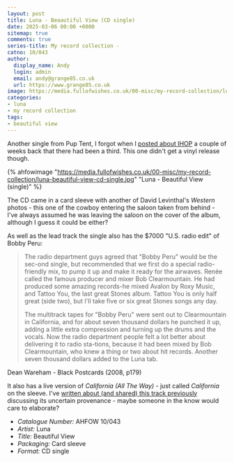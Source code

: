 ```yaml
---
layout: post
title: Luna - Beaautiful View (CD single)
date: 2025-03-06 00:00 +0000
sitemap: true
comments: true
series-title: My record collection - 
catno: 10/043
author:
  display_name: Andy
  login: admin
  email: andy@grange85.co.uk
  url: https://www.grange85.co.uk
image: https://media.fullofwishes.co.uk/00-misc/my-record-collection/luna-beautiful-view-cd-single.jpg
categories:
- luna
- my record collection
tags:
- beautiful view
---
```

Another single from Pup Tent, I forgot when I [posted about IHOP](/2025/02/20/my-record-collection-luna-ihop/) a couple of weeks back that there had been a third. This one didn't get a vinyl release though.

{% ahfowimage "https://media.fullofwishes.co.uk/00-misc/my-record-collection/luna-beautiful-view-cd-single.jpg" "Luna - Beautiful View (single)" %}

The CD came in a card sleeve with another of David Levinthal's _Western_ photos - this one of the cowboy entering the saloon taken from behind - I've always assumed he was leaving the saloon on the cover of the album, although I guess it could be either?

As well as the lead track the single also has the $7000 "U.S. radio edit" of Bobby Peru:

<blockquote>
<p>The radio department guys agreed that "Bobby Peru" would be the sec-ond single, but recommended that we first do a special radio-friendly mix, to pump it up and make it ready for the airwaves. Renée called the famous producer and mixer Bob Clearmountain. He had produced some amazing records-he mixed Avalon by Roxy Music, and Tattoo You, the last great Stones album. Tattoo You is only half great (side two), but I'll take five or six great Stones songs any day.</p>

<p>The multitrack tapes for "Bobby Peru" were sent out to Clearmountain in California, and for about seven thousand dollars he punched it up, adding a little extra compression and turning up the drums and the vocals. Now the radio department people felt a lot better about delivering it to radio sta-tions, because it had been mixed by Bob Clearmountain, who knew a thing or two about hit records. Another seven thousand dollars added to the Luna tab.</p>
</blockquote>
<p class="caption">Dean Wareham - Black Postcards (2008, p179)</p>

It also has a live version of _California (All The Way)_ - just called _California_ on the sleeve. I've [written about (and shared) this track previously](/2012/03/23/audio-lost-tracks-california-live-luna/) discussing its uncertain provenance - maybe someone in the know would care to elaborate?

 - *Catalogue Number:* AHFOW 10/043
 - *Artist:* Luna
 - *Title:* Beautiful View
 - *Packaging:* Card sleeve
 - *Format:* CD single
